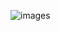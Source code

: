 ![images](https://user-images.githubusercontent.com/117719759/218477927-87a58204-ab9a-42fa-bb27-3108881c2f56.jpg)
